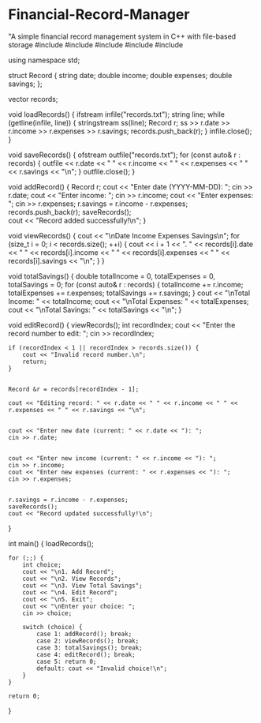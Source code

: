 # Financial-Record-Manager
"A simple financial record management system in C++ with file-based storage
#include <iostream>
#include <vector>
#include <fstream>
#include <sstream>
#include <string>

using namespace std;

struct Record {
    string date;
    double income;
    double expenses;
    double savings;
};

vector<Record> records;

void loadRecords() {
    ifstream infile("records.txt");
    string line;
    while (getline(infile, line)) {
        stringstream ss(line);
        Record r;
        ss >> r.date >> r.income >> r.expenses >> r.savings;
        records.push_back(r);
    }
    infile.close();
}

void saveRecords() {
    ofstream outfile("records.txt");
    for (const auto& r : records) {
        outfile << r.date << " " << r.income << " " << r.expenses << " " << r.savings << "\n";
    }
    outfile.close();
}

void addRecord() {
    Record r;
    cout << "Enter date (YYYY-MM-DD): ";
    cin >> r.date;
    cout << "Enter income: ";
    cin >> r.income;
    cout << "Enter expenses: ";
    cin >> r.expenses;
    r.savings = r.income - r.expenses;
    records.push_back(r);
    saveRecords();  
    cout << "Record added successfully!\n";
}

void viewRecords() {
    cout << "\nDate        Income  Expenses  Savings\n";
    for (size_t i = 0; i < records.size(); ++i) {
        cout << i + 1 << ". " << records[i].date << "  " << records[i].income << "  " << records[i].expenses << "  " << records[i].savings << "\n";
    }
}

void totalSavings() {
    double totalIncome = 0, totalExpenses = 0, totalSavings = 0;
    for (const auto& r : records) {
        totalIncome += r.income;
        totalExpenses += r.expenses;
        totalSavings += r.savings;
    }
    cout << "\nTotal Income: " << totalIncome;
    cout << "\nTotal Expenses: " << totalExpenses;
    cout << "\nTotal Savings: " << totalSavings << "\n";
}

void editRecord() {
    viewRecords();
    int recordIndex;
    cout << "Enter the record number to edit: ";
    cin >> recordIndex;
    
    if (recordIndex < 1 || recordIndex > records.size()) {
        cout << "Invalid record number.\n";
        return;
    }

    
    Record &r = records[recordIndex - 1];
    
    cout << "Editing record: " << r.date << " " << r.income << " " << r.expenses << " " << r.savings << "\n";
    
    
    cout << "Enter new date (current: " << r.date << "): ";
    cin >> r.date;
    

    cout << "Enter new income (current: " << r.income << "): ";
    cin >> r.income;
    cout << "Enter new expenses (current: " << r.expenses << "): ";
    cin >> r.expenses;
    
    
    r.savings = r.income - r.expenses;  
    saveRecords();  
    cout << "Record updated successfully!\n";
}

int main() {
    loadRecords();  

    for (;;) {
        int choice;
        cout << "\n1. Add Record";
        cout << "\n2. View Records";
        cout << "\n3. View Total Savings";
        cout << "\n4. Edit Record";
        cout << "\n5. Exit";
        cout << "\nEnter your choice: ";
        cin >> choice;

        switch (choice) {
            case 1: addRecord(); break;
            case 2: viewRecords(); break;
            case 3: totalSavings(); break;
            case 4: editRecord(); break;
            case 5: return 0;
            default: cout << "Invalid choice!\n";
        }
    }

    return 0;
}
